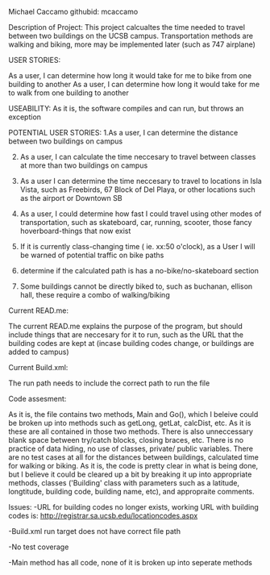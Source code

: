 Michael Caccamo
githubid: mcaccamo


Description of Project:
This project calcualtes the time needed to travel between two buildings on the UCSB campus. Transportation methods are walking and biking, more may be implemented later (such as 747 airplane)

USER STORIES:

As a user, I can determine how long it would take for me to bike  from one building to another 
As a user, I can determine how long it would take for me to walk  from one building to another 

USEABILITY:
As it is, the software compiles and can run, but throws an exception 

POTENTIAL USER STORIES:
1.As a user, I can determine the distance between two buildings on campus

2. As a user, I can calculate the time neccesary to travel between classes at more than two buildings on campus

3. As a user I can determine the time neccesary to travel to locations in Isla Vista, such as Freebirds, 67 Block of Del Playa, or other locations such as the airport or Downtown SB 

4. As a user, I could determine how fast I could travel using other modes of transportation, such as skateboard, car, running, scooter, those fancy hoverboard-things that now exist 

5. If it is currently class-changing time ( ie.  xx:50 o'clock), as a User I will be warned of potential traffic on bike paths

6. determine if the calculated path is has a no-bike/no-skateboard section

7. Some buildings cannot be directly biked to, such as buchanan, ellison hall, these require a combo of walking/biking


Current READ.me:

The current READ.me explains the purpose of the program, but should include things that are neccesary for it to run, such as the URL that the building codes are kept at (incase building codes change, or buildings are added to campus)

Current Build.xml:

The run path needs to include the correct path to run the file


Code assesment:

As it is, the file contains two methods, Main and Go(), which I beleive could be  broken up into methods such as getLong, getLat, calcDist, etc. As it is these are all contained in those two methods. There is also unneccessary blank space between try/catch blocks, closing braces, etc. There is no practice of data hiding, no use of classes, private/ public variables. There are no test cases at all for the distances between buildings, calculated time for walking or biking. As it is, the code is pretty clear in what is being done, but I believe it could be cleared up a bit by breaking it up into appropriate methods, classes ('Building' class with parameters such as a latitude, longtitude, building code, building name, etc), and appropraite comments. 





Issues:
-URL for building codes no longer exists, working URL with building codes is:
http://registrar.sa.ucsb.edu/locationcodes.aspx

-Build.xml run target does not have correct file path

-No test coverage 

-Main method has all code, none of it is broken up into seperate methods
